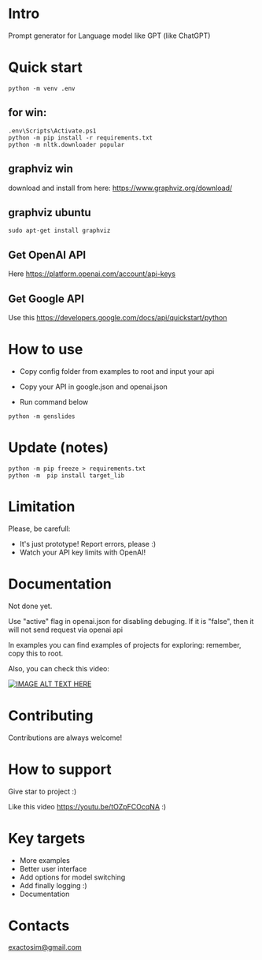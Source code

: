 # Intro

Prompt generator for Language model like GPT (like ChatGPT)

# Quick start


```shell
python -m venv .env
```

## for win:

```shell
.env\Scripts\Activate.ps1
python -m pip install -r requirements.txt
python -m nltk.downloader popular
```

## graphviz win
download and install from here: https://www.graphviz.org/download/

## graphviz ubuntu

```shell
sudo apt-get install graphviz
```
## Get OpenAI API

Here https://platform.openai.com/account/api-keys 

## Get Google API

Use this https://developers.google.com/docs/api/quickstart/python 

# How to use

 - Copy config folder from examples to root and input your api

 - Copy your API in google.json and openai.json

 - Run command below

```shell
python -m genslides
```


# Update (notes)
```shell
python -m pip freeze > requirements.txt
python -m  pip install target_lib
```
# Limitation

Please, be carefull:
- It's just prototype! Report errors, please :)
- Watch your API key limits with OpenAI!

# Documentation

Not done yet.

Use "active" flag in openai.json for disabling debuging. If it is "false", then it will not send request via openai api

In examples you can find examples of projects for exploring: remember, copy this to root.

Also, you can check this video:

[![IMAGE ALT TEXT HERE](http://img.youtube.com/vi/tOZpFCOcqNA/0.jpg)](http://www.youtube.com/watch?v=tOZpFCOcqNA)

# Contributing 

Contributions are always welcome!

# How to support

Give star to project :)

Like this video https://youtu.be/tOZpFCOcqNA :)

# Key targets

- More examples
- Better user interface
- Add options for model switching
- Add finally logging :)
- Documentation

# Contacts

exactosim@gmail.com
